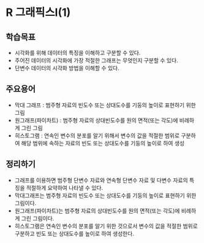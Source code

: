 # R 그래픽스I(1)

## 학습목표
- 시각화를 위해 데이터의 특징을 이해하고 구분할 수 있다.
- 주어진 데이터의 시각화에 가장 적절한 그래프는 무엇인지 구분할 수 있다.
- 단변수 데이터의 시각화 방법을 이해할 수 있다.

## 주요용어
- 막대 그래프 : 범주형 자료의 빈도수 또는 상대도수를 기둥의 높이로 표현하기 위한 그림
- 원그래프(파이차트) : 범주형 자료의 상대빈도수를 원의 면적(또는 각도)에 비례하게 그린 그림
- 히스토그램 : 연속인 변수의 분포를 알기 위해서 변수의 값을 적절한 범위로 구분하여 해당 범위에 속하는 자료의 빈도 또는 상대도수를 기둥의 높이로 하여 생성

## 정리하기
- 그래프를 이용하면 범주형 단변수 자료와 연속형 단변수 자료 및 다변수 자료의 특징을 적절하게 요약하여 나타낼 수 있다.
- 막대그래프는 범주형 자료의 빈도수 또는 상대도수를 기둥의 높이로 표현하기 위한 그림이다.
- 원그래프(파이차트)는 범주형 자료의 상대빈도수를 원의 면적(또는 각도)에 비례하게 그린 그림이다.
- 히스토그램은 연속인 변수의 분포를 알기 위한 것으로서 변수의 값을 적절한 범위로 구분하고 빈도 또는 상대도수를 높이로 하여 생성한다.

